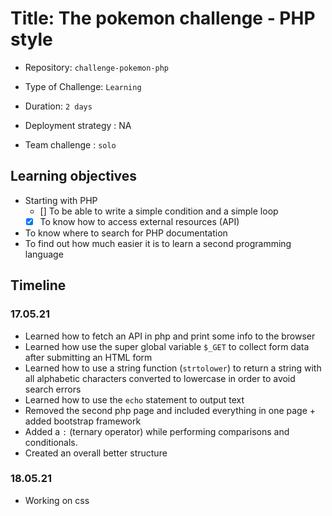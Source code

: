 # Title: The pokemon challenge - PHP style

- Repository: `challenge-pokemon-php`
- Type of Challenge: `Learning`
- Duration: `2 days`
- Deployment strategy : NA
	
- Team challenge : `solo`

## Learning objectives
- Starting with PHP
    - [] To be able to write a simple condition and a simple loop
    - [x] To know how to access external resources (API)
- To know where to search for PHP documentation
- To find out how much easier it is to learn a second programming language

## Timeline 

### 17.05.21
- Learned how to fetch an API in php and print some info to the browser
- Learned how use the super global variable `$_GET` to collect form data after submitting an HTML form
- Learned how to use a string function (`strtolower`) to return a string with all alphabetic characters converted to lowercase in order to avoid search errors
- Learned how to use the `echo` statement to output text
- Removed the second php page and included everything in one page + added bootstrap framework
- Added a `:` (ternary operator) while performing comparisons and conditionals. 
- Created an overall better structure

### 18.05.21
- Working on css
